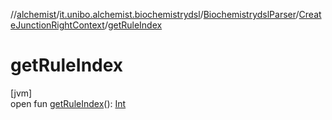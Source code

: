 //[alchemist](../../../../index.md)/[it.unibo.alchemist.biochemistrydsl](../../index.md)/[BiochemistrydslParser](../index.md)/[CreateJunctionRightContext](index.md)/[getRuleIndex](get-rule-index.md)

# getRuleIndex

[jvm]\
open fun [getRuleIndex](get-rule-index.md)(): [Int](https://kotlinlang.org/api/latest/jvm/stdlib/kotlin/-int/index.html)
